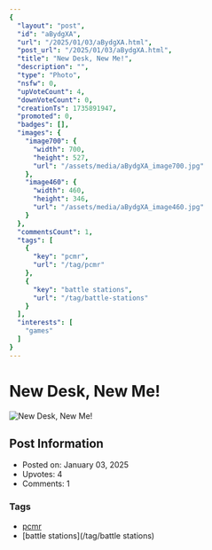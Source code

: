```yaml
---
{
  "layout": "post",
  "id": "aBydgXA",
  "url": "/2025/01/03/aBydgXA.html",
  "post_url": "/2025/01/03/aBydgXA.html",
  "title": "New Desk, New Me!",
  "description": "",
  "type": "Photo",
  "nsfw": 0,
  "upVoteCount": 4,
  "downVoteCount": 0,
  "creationTs": 1735891947,
  "promoted": 0,
  "badges": [],
  "images": {
    "image700": {
      "width": 700,
      "height": 527,
      "url": "/assets/media/aBydgXA_image700.jpg"
    },
    "image460": {
      "width": 460,
      "height": 346,
      "url": "/assets/media/aBydgXA_image460.jpg"
    }
  },
  "commentsCount": 1,
  "tags": [
    {
      "key": "pcmr",
      "url": "/tag/pcmr"
    },
    {
      "key": "battle stations",
      "url": "/tag/battle-stations"
    }
  ],
  "interests": [
    "games"
  ]
}
---
```


# New Desk, New Me!

![New Desk, New Me!](/assets/media/aBydgXA_image700.jpg)

## Post Information

- Posted on: January 03, 2025
- Upvotes: 4
- Comments: 1

### Tags

- [pcmr](/tag/pcmr)
- [battle stations](/tag/battle stations)
